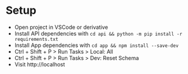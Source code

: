 # Setup

- Open project in VSCode or derivative
- Install API dependencies with `cd api && python -m pip install -r requirements.txt`
- Install App dependencies with `cd app && npm install --save-dev`
- Ctrl + Shift + P > Run Tasks > Local: All
- Ctrl + Shift + P > Run Tasks > Dev: Reset Schema
- Visit http://localhost
